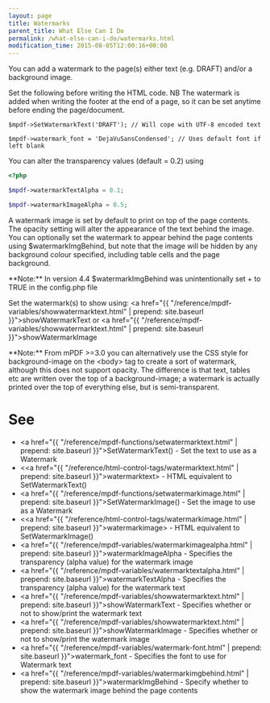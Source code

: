 ```yaml
---
layout: page
title: Watermarks
parent_title: What Else Can I Do
permalink: /what-else-can-i-do/watermarks.html
modification_time: 2015-08-05T12:00:16+00:00
---
```


You can add a watermark to the page(s) either text (e.g. DRAFT) and/or a background image.

Set the following before writing the HTML code. NB The watermark is added when writing the footer at the end of a page,
so it can be set anytime before ending the page/document.

```
$mpdf->SetWatermarkText('DRAFT'); // Will cope with UTF-8 encoded text

$mpdf->watermark_font = 'DejaVuSansCondensed'; // Uses default font if left blank
```

You can alter the transparency values (default = 0.2) using

```php
<?php

$mpdf->watermarkTextAlpha = 0.1;

$mpdf->watermarkImageAlpha = 0.5;

```

A watermark image is set by default to print on top of the page contents. The opacity setting will alter the appearance
of the text behind the image. You can optionally set the watermark to appear behind the page contents using
<span class="parameter">$watermarkImgBehind</span>, but note that the image will be hidden by any background colour
specified, including table cells and the page background.

<div class="alert alert-info" role="alert" markdown="1">
  **Note:** In version 4.4 <span class="parameter">$watermarkImgBehind</span> was unintentionally set +
  to <span class="smallblock">TRUE</span> in the <span class="filename">config.php</span> file
</div>

Set the watermark(s) to show using:
<a href="{{ "/reference/mpdf-variables/showwatermarktext.html" | prepend: site.baseurl }}">showWatermarkText</a> or
<a href="{{ "/reference/mpdf-variables/showwatermarktext.html" | prepend: site.baseurl }}">showWatermarkImage</a>

<div class="alert alert-info" role="alert" markdown="1">
  **Note:** From mPDF >=3.0 you can alternatively use the CSS
  style for background-image on the &lt;body&gt; tag to create a sort of watermark, although this does not support
  opacity. The difference is that text, tables etc are written over the top of a background-image; a watermark is
  actually printed over the top of everything else, but is semi-transparent.
</div>

# See

- <a href="{{ "/reference/mpdf-functions/setwatermarktext.html" | prepend: site.baseurl }}">SetWatermarkText()</a> - Set the text to use as a Watermark
- &lt;<a href="{{ "/reference/html-control-tags/watermarktext.html" | prepend: site.baseurl }}">watermarktext</a>&gt; - HTML equivalent to SetWatermarkText()
- <a href="{{ "/reference/mpdf-functions/setwatermarkimage.html" | prepend: site.baseurl }}">SetWatermarkImage()</a> - Set the image to use as a Watermark
- &lt;<a href="{{ "/reference/html-control-tags/watermarkimage.html" | prepend: site.baseurl }}">watermarkimage</a>&gt; - HTML equivalent to SetWatermarkImage()
- <a href="{{ "/reference/mpdf-variables/watermarkimagealpha.html" | prepend: site.baseurl }}">watermarkImageAlpha</a> - Specifies the transparency (alpha value) for the watermark image
- <a href="{{ "/reference/mpdf-variables/watermarktextalpha.html" | prepend: site.baseurl }}">watermarkTextAlpha</a> - Specifies the transparency (alpha value) for the watermark text
- <a href="{{ "/reference/mpdf-variables/showwatermarktext.html" | prepend: site.baseurl }}">showWatermarkText</a> - Specifies whether or not to show/print the watermark text
- <a href="{{ "/reference/mpdf-variables/showwatermarktext.html" | prepend: site.baseurl }}">showWatermarkImage</a> - Specifies whether or not to show/print the watermark image
- <a href="{{ "/reference/mpdf-variables/watermark-font.html" | prepend: site.baseurl }}">watermark_font</a> - Specifies the font to use for Watermark text
- <a href="{{ "/reference/mpdf-variables/watermarkimgbehind.html" | prepend: site.baseurl }}">watermarkImgBehind</a> - Specify whether to show the watermark image behind the page contents

